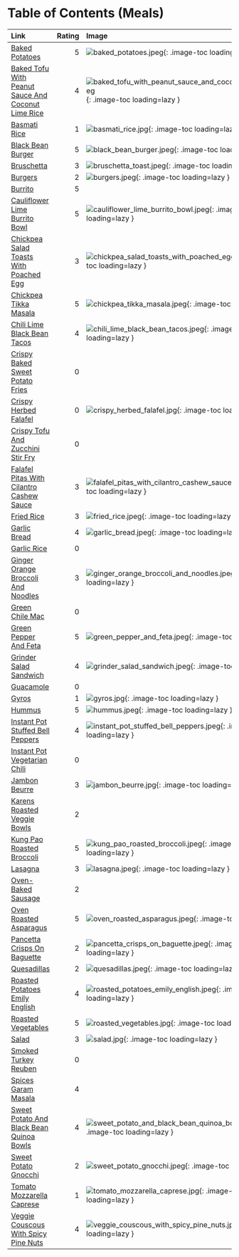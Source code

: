 # Table of Contents (Meals)

| Link                                                                                                          |   Rating | Image                                                                                                                                             |
|:--------------------------------------------------------------------------------------------------------------|---------:|:--------------------------------------------------------------------------------------------------------------------------------------------------|
| [Baked Potatoes](./baked_potatoes.md)                                                                         |        5 | ![baked_potatoes.jpeg](./baked_potatoes.jpeg){: .image-toc loading=lazy }                                                                         |
| [Baked Tofu With Peanut Sauce And Coconut Lime Rice](./baked_tofu_with_peanut_sauce_and_coconut_lime_rice.md) |        4 | ![baked_tofu_with_peanut_sauce_and_coconut_lime_rice.jpeg](./baked_tofu_with_peanut_sauce_and_coconut_lime_rice.jpeg){: .image-toc loading=lazy } |
| [Basmati Rice](./basmati_rice.md)                                                                             |        1 | ![basmati_rice.jpg](./basmati_rice.jpg){: .image-toc loading=lazy }                                                                               |
| [Black Bean Burger](./black_bean_burger.md)                                                                   |        5 | ![black_bean_burger.jpeg](./black_bean_burger.jpeg){: .image-toc loading=lazy }                                                                   |
| [Bruschetta](./bruschetta.md)                                                                                 |        3 | ![bruschetta_toast.jpeg](./bruschetta_toast.jpeg){: .image-toc loading=lazy }                                                                     |
| [Burgers](./burgers.md)                                                                                       |        2 | ![burgers.jpeg](./burgers.jpeg){: .image-toc loading=lazy }                                                                                       |
| [Burrito](./burrito.md)                                                                                       |        5 | <!-- TODO: Capture image -->                                                                                                                      |
| [Cauliflower Lime Burrito Bowl](./cauliflower_lime_burrito_bowl.md)                                           |        5 | ![cauliflower_lime_burrito_bowl.jpeg](./cauliflower_lime_burrito_bowl.jpeg){: .image-toc loading=lazy }                                           |
| [Chickpea Salad Toasts With Poached Egg](./chickpea_salad_toasts_with_poached_egg.md)                         |        3 | ![chickpea_salad_toasts_with_poached_egg.jpeg](./chickpea_salad_toasts_with_poached_egg.jpeg){: .image-toc loading=lazy }                         |
| [Chickpea Tikka Masala](./chickpea_tikka_masala.md)                                                           |        5 | ![chickpea_tikka_masala.jpeg](./chickpea_tikka_masala.jpeg){: .image-toc loading=lazy }                                                           |
| [Chili Lime Black Bean Tacos](./chili_lime_black_bean_tacos.md)                                               |        4 | ![chili_lime_black_bean_tacos.jpeg](./chili_lime_black_bean_tacos.jpeg){: .image-toc loading=lazy }                                               |
| [Crispy Baked Sweet Potato Fries](./crispy_baked_sweet_potato_fries.md)                                       |        0 | <!-- TODO: Capture image -->                                                                                                                      |
| [Crispy Herbed Falafel](./crispy_herbed_falafel.md)                                                           |        0 | ![crispy_herbed_falafel.jpg](./crispy_herbed_falafel.jpg){: .image-toc loading=lazy }                                                             |
| [Crispy Tofu And Zucchini Stir Fry](./crispy_tofu_and_zucchini_stir_fry.md)                                   |        0 | <!-- TODO: Capture image -->                                                                                                                      |
| [Falafel Pitas With Cilantro Cashew Sauce](./falafel_pitas_with_cilantro_cashew_sauce.md)                     |        3 | ![falafel_pitas_with_cilantro_cashew_sauce.jpeg](./falafel_pitas_with_cilantro_cashew_sauce.jpeg){: .image-toc loading=lazy }                     |
| [Fried Rice](./fried_rice.md)                                                                                 |        3 | ![fried_rice.jpeg](./fried_rice.jpeg){: .image-toc loading=lazy }                                                                                 |
| [Garlic Bread](./garlic_bread.md)                                                                             |        4 | ![garlic_bread.jpeg](./garlic_bread.jpeg){: .image-toc loading=lazy }                                                                             |
| [Garlic Rice](./garlic_rice.md)                                                                               |        0 | <!-- TODO: Capture image -->                                                                                                                      |
| [Ginger Orange Broccoli And Noodles](./ginger_orange_broccoli_and_noodles.md)                                 |        3 | ![ginger_orange_broccoli_and_noodles.jpeg](./ginger_orange_broccoli_and_noodles.jpeg){: .image-toc loading=lazy }                                 |
| [Green Chile Mac](./green_chile_mac.md)                                                                       |        0 | <!-- TODO: Capture image -->                                                                                                                      |
| [Green Pepper And Feta](./green_pepper_and_feta.md)                                                           |        5 | ![green_pepper_and_feta.jpeg](./green_pepper_and_feta.jpeg){: .image-toc loading=lazy }                                                           |
| [Grinder Salad Sandwich](./grinder_salad_sandwich.md)                                                         |        4 | ![grinder_salad_sandwich.jpeg](./grinder_salad_sandwich.jpeg){: .image-toc loading=lazy }                                                         |
| [Guacamole](./guacamole.md)                                                                                   |        0 | <!-- TODO: Capture image -->                                                                                                                      |
| [Gyros](./gyros.md)                                                                                           |        1 | ![gyros.jpg](./gyros.jpg){: .image-toc loading=lazy }                                                                                             |
| [Hummus](./hummus.md)                                                                                         |        5 | ![hummus.jpeg](./hummus.jpeg){: .image-toc loading=lazy }                                                                                         |
| [Instant Pot Stuffed Bell Peppers](./instant_pot_stuffed_bell_peppers.md)                                     |        4 | ![instant_pot_stuffed_bell_peppers.jpeg](./instant_pot_stuffed_bell_peppers.jpeg){: .image-toc loading=lazy }                                     |
| [Instant Pot Vegetarian Chili](./instant_pot_vegetarian_chili.md)                                             |        0 | <!-- TODO: Capture image -->                                                                                                                      |
| [Jambon Beurre](./jambon_beurre.md)                                                                           |        3 | ![jambon_beurre.jpg](./jambon_beurre.jpg){: .image-toc loading=lazy }                                                                             |
| [Karens Roasted Veggie Bowls](./karens_roasted_veggie_bowls.md)                                               |        2 | <!-- TODO: Capture image -->                                                                                                                      |
| [Kung Pao Roasted Broccoli](./kung_pao_roasted_broccoli.md)                                                   |        5 | ![kung_pao_roasted_broccoli.jpeg](./kung_pao_roasted_broccoli.jpeg){: .image-toc loading=lazy }                                                   |
| [Lasagna](./lasagna.md)                                                                                       |        3 | ![lasagna.jpeg](./lasagna.jpeg){: .image-toc loading=lazy }                                                                                       |
| [Oven-Baked Sausage](./oven-baked_sausage.md)                                                                 |        2 | <!-- TODO: Capture image -->                                                                                                                      |
| [Oven Roasted Asparagus](./oven_roasted_asparagus.md)                                                         |        5 | ![oven_roasted_asparagus.jpeg](./oven_roasted_asparagus.jpeg){: .image-toc loading=lazy }                                                         |
| [Pancetta Crisps On Baguette](./pancetta_crisps_on_baguette.md)                                               |        2 | ![pancetta_crisps_on_baguette.jpeg](./pancetta_crisps_on_baguette.jpeg){: .image-toc loading=lazy }                                               |
| [Quesadillas](./quesadillas.md)                                                                               |        2 | ![quesadillas.jpeg](./quesadillas.jpeg){: .image-toc loading=lazy }                                                                               |
| [Roasted Potatoes Emily English](./roasted_potatoes_emily_english.md)                                         |        4 | ![roasted_potatoes_emily_english.jpeg](./roasted_potatoes_emily_english.jpeg){: .image-toc loading=lazy }                                         |
| [Roasted Vegetables](./roasted_vegetables.md)                                                                 |        5 | ![roasted_vegetables.jpg](./roasted_vegetables.jpg){: .image-toc loading=lazy }                                                                   |
| [Salad](./salad.md)                                                                                           |        3 | ![salad.jpg](./salad.jpg){: .image-toc loading=lazy }                                                                                             |
| [Smoked Turkey Reuben](./smoked_turkey_reuben.md)                                                             |        0 | <!-- TODO: Capture image -->                                                                                                                      |
| [Spices Garam Masala](./spices_garam_masala.md)                                                               |        4 | <!-- TODO: Capture image -->                                                                                                                      |
| [Sweet Potato And Black Bean Quinoa Bowls](./sweet_potato_and_black_bean_quinoa_bowls.md)                     |        4 | ![sweet_potato_and_black_bean_quinoa_bowls.jpeg](./sweet_potato_and_black_bean_quinoa_bowls.jpeg){: .image-toc loading=lazy }                     |
| [Sweet Potato Gnocchi](./sweet_potato_gnocchi.md)                                                             |        2 | ![sweet_potato_gnocchi.jpeg](./sweet_potato_gnocchi.jpeg){: .image-toc loading=lazy }                                                             |
| [Tomato Mozzarella Caprese](./tomato_mozzarella_caprese.md)                                                   |        1 | ![tomato_mozzarella_caprese.jpg](./tomato_mozzarella_caprese.jpg){: .image-toc loading=lazy }                                                     |
| [Veggie Couscous With Spicy Pine Nuts](./veggie_couscous_with_spicy_pine_nuts.md)                             |        4 | ![veggie_couscous_with_spicy_pine_nuts.jpeg](./veggie_couscous_with_spicy_pine_nuts.jpeg){: .image-toc loading=lazy }                             |
